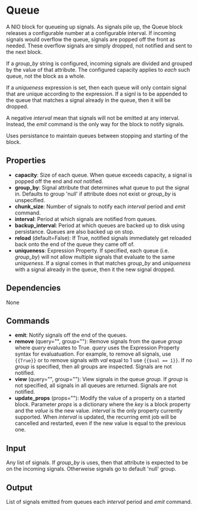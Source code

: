 Queue
===========

A NIO block for queueing up signals. As signals pile up, the Queue block releases a configurable number at a configurable interval. If incoming signals would overflow the queue, signals are popped off the front as needed. These overflow signals are simply dropped, not notified and sent to the next block.

If a *group_by* string is configured, incoming signals are divided and grouped by the value of that attribute. The configured capacity applies to *each* such queue, not the block as a whole.

If a *uniqueness* expression is set, then each queue will only contain signal that are unique according to the expression. If a signl is to be appended to the queue that matches a signal already in the queue, then it will be dropped.

A negative *interval* mean that signals will not be emitted at any interval. Instead, the *emit* command is the only way for the block to notify signals.

Uses persistance to maintain queues between stopping and starting of the block.

Properties
--------------

-   **capacity**: Size of each queue. When queue exceeds capacity, a signal is popped off the end and *not* notified.
-   **group_by**: Signal attribute that determines what queue to put the signal in. Defaults to group 'null' if attribute does not exist or *group_by* is unspecified.
-   **chunk_size**: Number of signals to notify each *interval* period and *emit* command.
-   **interval**: Period at which signals are notified from queues.
-   **backup_interval**: Period at which queues are backed up to disk using persistance. Queues are also backed up on stop.
-   **reload** (default=False): If True, notified signals immediately get reloaded back onto the end of the queue they came off of.
-   **uniqueness**: Expression Property. If specified, each queue (i.e. *group_by*) will not allow multiple signals that evaluate to the same *uniqueness*. If a signal comes in that matches *group_by* and *uniqueness* with a signal already in the queue, then it the new signal dropped.

Dependencies
----------------
None

Commands
----------------

-   **emit**: Notify signals off the end of the queues.
-   **remove** (query="", group=""): Remove signals from the queue *group* where *query* evaluates to True. *query* uses the Expression Property syntax for evaluatuation. For example, to remove all signals, use `{{True}}` or to remove signals with *val* equal to 1 use `{{$val == 1}}`. If no *group* is specified, then all groups are inspected. Signals are not notified.
-   **view** (query="", group=""): View signals in the queue *group*. If *group* is not specified, all signals in all queues are returned. Signals are not notified.
-   **update_props** (props=""): Modify the value of a property on a started block. Parameter *props* is a dictionary where the *key* is a block property and the *value* is the new value. *interval* is the only property currently supported. When *interval* is updated, the recurring emit job will be cancelled and restarted, even if the new value is equal to the previous one.

Input
-------
Any list of signals. If *group_by* is uses, then that attribute is expected to be on the incoming signals. Otherweise signals go to default 'null' group.

Output
---------
List of signals emitted from queues each *interval* period and *emit* command.
